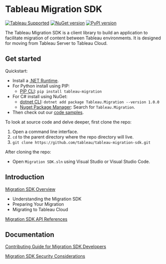 # Tableau Migration SDK

[![Tableau Supported](https://img.shields.io/badge/Support%20Level-Tableau%20Supported-53bd92.svg)](https://www.tableau.com/support-levels-it-and-developer-tools)
[![NuGet version](https://badge.fury.io/nu/Tableau.Migration.svg)](https://badge.fury.io/nu/Tableau.Migration)
[![PyPI version](https://badge.fury.io/py/tableau-migration.svg)](https://pypi.python.org/pypi/tableau-migration/)

The Tableau Migration SDK is a client library to build an application to facilitate migration of content between Tableau environments. It is designed for moving from Tableau Server to Tableau Cloud.

## Get started

Quickstart:
- Install a [.NET Runtime](https://dotnet.microsoft.com/en-us/download).
- For Python install using PIP:
   - [PIP CLI](https://pip.pypa.io/en/stable/cli/pip_install): `pip install tableau-migration`
- For C# install using NuGet:
   - [dotnet CLI](https://learn.microsoft.com/en-us/nuget/quickstart/install-and-use-a-package-using-the-dotnet-cli): `dotnet add package Tableau.Migration --version 1.0.0`
   - [Nuget Package Manager](https://learn.microsoft.com/en-us/nuget/quickstart/install-and-use-a-package-in-visual-studio): Search for `Tableau.Migration`.
- Then check out our [code samples](https://tableau.github.io/migration-sdk/samples/intro.html).

To look at source code and delve deeper, first clone the repo:
  
1. Open a command line interface.
1. `cd` to the parent directory where the repo directory will live.
1. `git clone https://github.com/tableau/tableau-migration-sdk.git`
  
After cloning the repo:
  
- Open `Migration SDK.sln` using Visual Studio or Visual Studio Code.

## Introduction

[Migration SDK Overview](https://help.tableau.com/current/api/migration_sdk/en-us/index.html)
- Understanding the Migration SDK
- Preparing Your Migration
- Migrating to Tableau Cloud

[Migration SDK API References](https://tableau.github.io/migration-sdk/)

## Documentation

[Contributing Guide for Migration SDK Developers](https://github.com/tableau/tableau-migration-sdk/blob/main/CONTRIBUTING.md)

[Migration SDK Security Considerations](https://github.com/tableau/tableau-migration-sdk/blob/main/SECURITY.md)